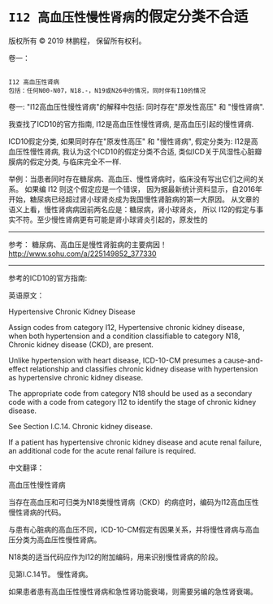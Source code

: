 # `I12 高血压性慢性肾病`的假定分类不合适

版权所有 © 2019 林鹏程， 保留所有权利。

卷一：

```

I12 高血压性肾病
包括：任何N00-N07，N18.-，N19或N26中的情况，同时伴有I10的情况

```

卷一: "I12高血压性慢性肾病"的解释中包括:
同时存在"原发性高压" 和 "慢性肾病".

我查找了ICD10的官方指南, I12是高血压性慢性肾病, 是高血压引起的慢性肾病.

ICD10假定分类, 如果同时存在"原发性高压" 和 "慢性肾病", 假定分类为: I12是高血压性慢性肾病, 
我认为这个ICD10的假定分类不合适, 
类似ICD关于风湿性心脏瓣膜病的假定分类, 与临床完全不一样.

举例：当患者同时存在糖尿病、高血压、慢性肾病时，临床没有写出它们之间的关系。
如果编 I12 则这个假定应是一个错误， 因为据最新统计资料显示，自2016年开始，糖尿病已经超过肾小球肾炎成为我国慢性肾脏病的第一大原因。
从文章的语义上看，慢性肾病病因前两名应是：糖尿病，肾小球肾炎， 所以 I12的假定与事实不符。至少慢性肾病更有可能是肾小球肾炎引起的，原发性的

---------------
参考：
糖尿病、高血压是慢性肾脏病的主要病因！ 
http://www.sohu.com/a/225149852_377330

---------------
参考的ICD10的官方指南:

英语原文：

Hypertensive Chronic Kidney Disease

Assign codes from category I12, Hypertensive chronic kidney disease, when both hypertension and a condition classifiable to category N18, Chronic kidney disease (CKD), are present.

Unlike hypertension with heart disease, ICD-10-CM presumes a cause-and-effect relationship and classifies chronic kidney disease with hypertension as hypertensive chronic kidney disease.

The appropriate code from category N18 should be used as a secondary code with a code from category I12 to identify the stage of chronic kidney disease.

See Section I.C.14. Chronic kidney disease.

If a patient has hypertensive chronic kidney disease and acute renal failure, an additional code for the acute renal failure is required.

中文翻译：

高血压性慢性肾病

当存在高血压和可归类为N18类慢性肾病（CKD）的病症时，编码为I12高血压性慢性肾病的代码。

与患有心脏病的高血压不同，ICD-10-CM假定有因果关系，并将慢性肾病与高血压分类为高血压性慢性肾病。

N18类的适当代码应作为I12的附加编码，用来识别慢性肾病的阶段。

见第I.C.14节。 慢性肾病。

如果患者患有高血压性慢性肾病和急性肾功能衰竭，则需要另编的急性肾衰竭。
